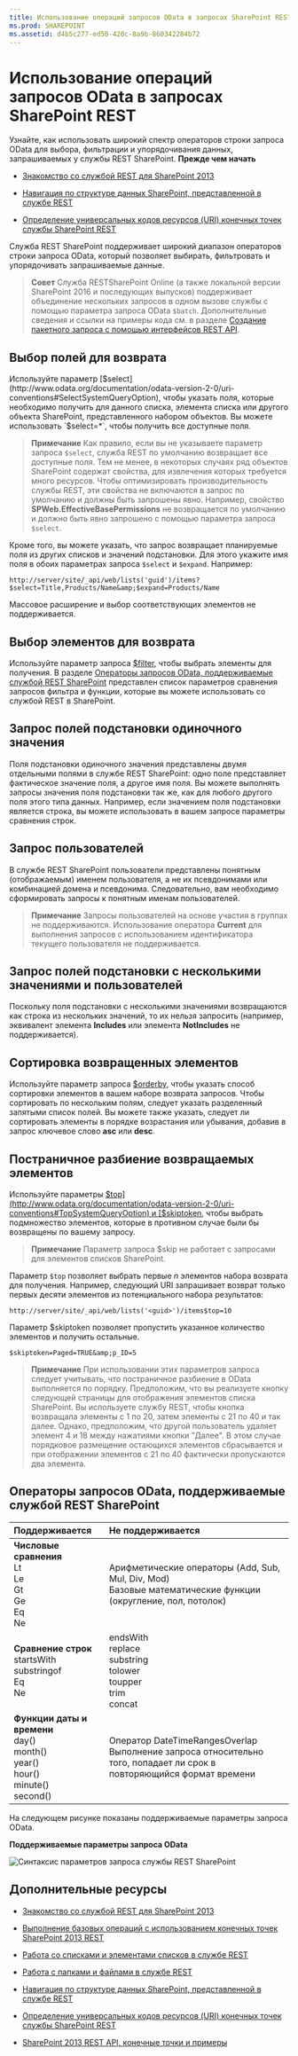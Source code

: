```yaml
---
title: Использование операций запросов OData в запросах SharePoint REST
ms.prod: SHAREPOINT
ms.assetid: d4b5c277-ed50-420c-8a9b-860342284b72
---
```




# Использование операций запросов OData в запросах SharePoint REST
Узнайте, как использовать широкий спектр операторов строки запроса OData для выбора, фильтрации и упорядочивания данных, запрашиваемых у службы REST SharePoint.
 **Прежде чем начать**





-  [Знакомство со службой REST для SharePoint 2013](get-to-know-the-sharepoint-2013-rest-service.md)


-  [Навигация по структуре данных SharePoint, представленной в службе REST](navigate-the-sharepoint-data-structure-represented-in-the-rest-service.md)


-  [Определение универсальных кодов ресурсов (URI) конечных точек службы SharePoint REST](determine-sharepoint-rest-service-endpoint-uris.md)



Служба REST SharePoint поддерживает широкий диапазон операторов строки запроса OData, который позволяет выбирать, фильтровать и упорядочивать запрашиваемые данные.





> **Совет**
> Служба RESTSharePoint Online (а также локальной версии SharePoint 2016 и последующих выпусков) поддерживает объединение нескольких запросов в одном вызове службы с помощью параметра запроса OData  `$batch`. Дополнительные сведения и ссылки на примеры кода см. в разделе  [Создание пакетного запроса с помощью интерфейсов REST API](make-batch-requests-with-the-rest-apis.md). 





## Выбор полей для возврата

Используйте параметр  [$select](http://www.odata.org/documentation/odata-version-2-0/uri-conventions#SelectSystemQueryOption), чтобы указать поля, которые необходимо получить для данного списка, элемента списка или другого объекта SharePoint, представленного набором объектов. Вы можете использовать  `$select=*`, чтобы получить все доступные поля.




> **Примечание**
> Как правило, если вы не указываете параметр запроса  `$select`, служба REST по умолчанию возвращает все доступные поля. Тем не менее, в некоторых случаях ряд объектов SharePoint содержат свойства, для извлечения которых требуется много ресурсов. Чтобы оптимизировать производительность службы REST, эти свойства не включаются в запрос по умолчанию и должны быть запрошены явно.
> Например, свойство **SPWeb.EffectiveBasePermissions** не возвращается по умолчанию и должно быть явно запрошено с помощью параметра запроса `$select`. 




Кроме того, вы можете указать, что запрос возвращает планируемые поля из других списков и значений подстановки. Для этого укажите имя поля в обоих параметрах запроса  `$select` и `$expand`. Например:



 `http://server/site/_api/web/lists('guid')/items?$select=Title,Products/Name&amp;$expand=Products/Name`



Массовое расширение и выбор соответствующих элементов не поддерживается.




## Выбор элементов для возврата

Используйте параметр запроса  [$filter](http://www.odata.org/documentation/odata-version-2-0/uri-conventions#FilterSystemQueryOption), чтобы выбрать элементы для получения. В разделе  [Операторы запросов OData, поддерживаемые службой REST SharePoint](#bk_supported) представлен список параметров сравнения запросов фильтра и функции, которые вы можете использовать со службой REST в SharePoint.




## Запрос полей подстановки одиночного значения

Поля подстановки одиночного значения представлены двумя отдельными полями в службе REST SharePoint: одно поле представляет фактическое значение поля, а другое имя поля. Вы можете выполнять запросы значения поля подстановки так же, как для любого другого поля этого типа данных. Например, если значением поля подстановки является строка, вы можете использовать в вашем запросе параметры сравнения строк.




## Запрос пользователей

В службе REST SharePoint пользователи представлены понятным (отображаемым) именем пользователя, а не их псевдонимами или комбинацией домена и псевдонима. Следовательно, вам необходимо сформировать запросы к понятным именам пользователей.




> **Примечание**
> Запросы пользователей на основе участия в группах не поддерживаются.
> Использование оператора **Current** для выполнения запросов с использованием идентификатора текущего пользователя не поддерживается.





## Запрос полей подстановки с несколькими значениями и пользователей

Поскольку поля подстановки с несколькими значениями возвращаются как строка из нескольких значений, то их нельзя запросить (например, эквивалент элемента **Includes** или элемента **NotIncludes** не поддерживается).




## Сортировка возвращенных элементов

Используйте параметр запроса  [$orderby](http://www.odata.org/documentation/odata-version-2-0/uri-conventions#OrderBySystemQueryOption), чтобы указать способ сортировки элементов в вашем наборе возврата запросов. Чтобы сортировать по нескольким полям, следует указать разделенный запятыми список полей. Вы можете также указать, следует ли сортировать элементы в порядке возрастания или убывания, добавив в запрос ключевое слово **asc** или **desc**.




## Постраничное разбиение возвращаемых элементов

Используйте параметры  [$top](http://www.odata.org/documentation/odata-version-2-0/uri-conventions#TopSystemQueryOption) и [$skiptoken](http://msdn.microsoft.com/library/dd942121.aspx), чтобы выбрать подмножество элементов, которые в противном случае были бы возвращены по вашему запросу.




> **Примечание**
> Параметр запроса $skip не работает с запросами для элементов списков SharePoint. 




Параметр  `$top` позволяет выбрать первые *n*  элементов набора возврата для получения. Например, следующий URI запрашивает возврат только первых десяти элементов из потенциального набора результатов:



 `http://server/site/_api/web/lists('<guid>')/items$top=10`



Параметр $skiptoken позволяет пропустить указанное количество элементов и получить остальные.



 `$skiptoken=Paged=TRUE&amp;p_ID=5`




> **Примечание**
> При использовании этих параметров запроса следует учитывать, что постраничное разбиение в OData выполняется по порядку. Предположим, что вы реализуете кнопку следующей страницы для отображения элементов списка SharePoint. Вы используете службу REST, чтобы кнопка возвращала элементы с 1 по 20, затем элементы с 21 по 40 и так далее. Однако, предположим, что другой пользователь удаляет элемент 4 и 18 между нажатиями кнопки "Далее". В этом случае порядковое размещение остающихся элементов сбрасывается и при отображении элементов с 21 по 40 фактически пропускаются два элемента. 





## Операторы запросов OData, поддерживаемые службой REST SharePoint
<a name="bk_supported"> </a>



|**Поддерживается**|**Не поддерживается**|
|:-----|:-----|
|**Числовые сравнения** <br/>  Lt <br/>  Le <br/>  Gt <br/>  Ge <br/>  Eq <br/>  Ne <br/> | Арифметические операторы           (Add, Sub, Mul, Div, Mod) <br/>  Базовые математические функции          (округление, пол, потолок)  <br/> |
|**Сравнение строк** <br/>  startsWith <br/>  substringof <br/>  Eq <br/>  Ne <br/> | endsWith <br/>  replace <br/>  substring <br/>  tolower <br/>  toupper <br/>  trim <br/>  concat <br/> |
|**Функции даты и времени** <br/>  day() <br/>  month() <br/>  year() <br/>  hour() <br/>  minute() <br/>  second() <br/> | Оператор DateTimeRangesOverlap <br/>  Выполнение запроса относительно того, попадает ли срок в повторяющийся формат времени <br/> |
 
На следующем рисунке показаны поддерживаемые параметры запроса OData.




**Поддерживаемые параметры запроса OData**








![Синтаксис параметров запроса службы REST SharePoint](images/SPF15Con_REST_queryOptionSyntax.png)












## Дополнительные ресурсы
<a name="bk_addresources"> </a>


-  [Знакомство со службой REST для SharePoint 2013](get-to-know-the-sharepoint-2013-rest-service.md)


-  [Выполнение базовых операций с использованием конечных точек SharePoint 2013 REST](complete-basic-operations-using-sharepoint-2013-rest-endpoints.md)


-  [Работа со списками и элементами списков в службе REST](working-with-lists-and-list-items-with-rest.md)


-  [Работа с папками и файлами в службе REST](working-with-folders-and-files-with-rest.md)


-  [Навигация по структуре данных SharePoint, представленной в службе REST](navigate-the-sharepoint-data-structure-represented-in-the-rest-service.md)


-  [Определение универсальных кодов ресурсов (URI) конечных точек службы SharePoint REST](determine-sharepoint-rest-service-endpoint-uris.md)


-  [SharePoint 2013 REST API, конечные точки и примеры](02128c70-9d27-4388-9374-a11bce68fdb8.md)






